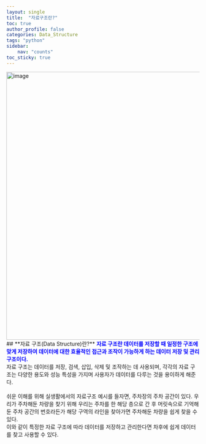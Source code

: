 ```yaml
---
layout: single
title:  "자료구조란?"
toc: true
author_profile: false
categories: Data_Structure
tags: "python"
sidebar:
    nav: "counts"
toc_sticky: true
---
```


<head>
  <style>
    table.dataframe {
      white-space: normal;
      width: 100%;
      height: 240px;
      display: block;
      overflow: auto;
      font-family: Arial, sans-serif;
      font-size: 0.9rem;
      line-height: 20px;
      text-align: center;
      border: 0px !important;
    }

    table.dataframe th {
      text-align: center;
      font-weight: bold;
      padding: 8px;
    }

    table.dataframe td {
      text-align: center;
      padding: 8px;
    }

    table.dataframe tr:hover {
      background: #b8d1f3; 
    }

    .output_prompt {
      overflow: auto;
      font-size: 0.9rem;
      line-height: 1.45;
      border-radius: 0.3rem;
      -webkit-overflow-scrolling: touch;
      padding: 0.8rem;
      margin-top: 0;
      margin-bottom: 15px;
      font: 1rem Consolas, "Liberation Mono", Menlo, Courier, monospace;
      color: $code-text-color;
      border: solid 1px $border-color;
      border-radius: 0.3rem;
      word-break: normal;
      white-space: pre;
    }

  .dataframe tbody tr th:only-of-type {
      vertical-align: middle;
  }

  .dataframe tbody tr th {
      vertical-align: top;
  }

  .dataframe thead th {
      text-align: center !important;
      padding: 8px;
  }

  .page__content p {
      margin: 0 0 0px !important;
  }

  .page__content p > strong {
    font-size: 0.8rem !important;
  }

  </style>
</head>
<img width="700" alt="image" src="https://github.com/gyun97/Baekjoon_Solution/assets/143414166/93ac979d-34eb-4aa5-b5be-f457b348b862
">
## **자료 구조(Data Structure)란?**
<span style = "color:blue; font-weight:bold;">
자료 구조란 데이터를 저장할 때 일정한 구조에 맞게 저장하여 데이터에 대한 효율적인 접근과 조작이 가능하게 하는 데이터 저장 및 관리 구조이다.</span><br>
자료 구조는 데이터를 저장, 검색, 삽입, 삭제 및 조작하는 데 사용되며, 각각의 자료 구조는 다양한 용도와 성능 특성을 가지며 사용자가 데이터를 다루는 것을 용이하게 해준다.
<br>
<br>
쉬운 이해를 위해 실생활에서의 자료구조 예시를 들자면, 주차장의 주차 공간이 있다. 우리가 주차해둔 차량을 찾기 위해 우리는 주차를 한 해당 층으로 간 후 머릿속으로 기억해둔 주차 공간의 번호라든가 해당 구역의 라인을 찾아가면 주차해둔 차량을 쉽게 찾을 수 있다.<br>
이와 같이 특정한 자료 구조에 따라 데이터를 저장하고 관리한다면 차후에 쉽게 데이터를 찾고 사용할 수 있다.   


